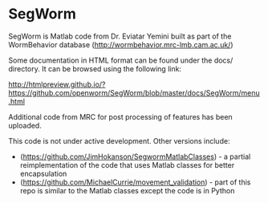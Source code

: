 SegWorm
=======

SegWorm is Matlab code from Dr. Eviatar Yemini built as part of the WormBehavior database (http://wormbehavior.mrc-lmb.cam.ac.uk/)

Some documentation in HTML format can be found under the docs/ directory.  It can be browsed using the following link:

http://htmlpreview.github.io/?https://github.com/openworm/SegWorm/blob/master/docs/SegWorm/menu.html

Additional code from MRC for post processing of features has been uploaded.

This code is not under active development. Other versions include:
- (https://github.com/JimHokanson/SegwormMatlabClasses) - a partial reimplementation of the code that uses Matlab classes for better encapsulation
- (https://github.com/MichaelCurrie/movement_validation) - part of this repo is similar to the Matlab classes except the code is in Python